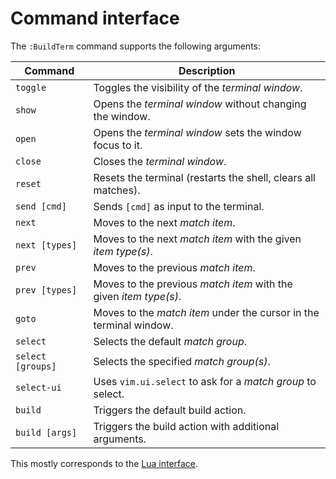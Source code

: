 # Command interface

The `:BuildTerm` command supports the following arguments:

| Command           | Description |
| ----------------- | ----------- |
| `toggle`          | Toggles the visibility of the _terminal window_. |
| `show`            | Opens the _terminal window_ without changing the window. |
| `open`            | Opens the _terminal window_ sets the window focus to it. |
| `close`           | Closes the _terminal window_. |
| `reset`           | Resets the terminal (restarts the shell, clears all matches). |
| `send [cmd]`      | Sends `[cmd]` as input to the terminal. |
| `next`            | Moves to the next _match item_. |
| `next [types]`    | Moves to the next _match item_ with the given _item type(s)_. |
| `prev`            | Moves to the previous _match item_. |
| `prev [types]`    | Moves to the previous _match item_ with the given _item type(s)_. |
| `goto`            | Moves to the _match item_ under the cursor in the terminal window. |
| `select`          | Selects the default _match group_. |
| `select [groups]` | Selects the specified _match group(s)_. |
| `select-ui`       | Uses `vim.ui.select` to ask for a _match group_ to select. |
| `build`           | Triggers the default build action. |
| `build [args]`    | Triggers the build action with additional arguments. |

This mostly corresponds to the [Lua interface](./lua.md).

